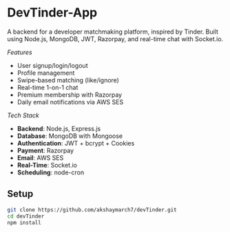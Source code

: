 # DevTinder-App


A backend for a developer matchmaking platform, inspired by Tinder. Built using Node.js, MongoDB, JWT, Razorpay, and real-time chat with Socket.io.

*Features*
- User signup/login/logout
- Profile management
- Swipe-based matching (like/ignore)
- Real-time 1-on-1 chat
- Premium membership with Razorpay
- Daily email notifications via AWS SES

*Tech Stack*
- **Backend**: Node.js, Express.js
- **Database**: MongoDB with Mongoose
- **Authentication**: JWT + bcrypt + Cookies
- **Payment**: Razorpay
- **Email**: AWS SES
- **Real-Time**: Socket.io
- **Scheduling**: node-cron



##  Setup
```bash
git clone https://github.com/akshaymarch7/devTinder.git
cd devTinder
npm install
